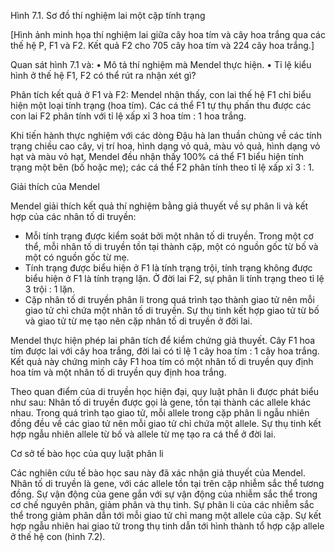 Hình 7.1. Sơ đồ thí nghiệm lai một cặp tính trạng

[Hình ảnh minh họa thí nghiệm lai giữa cây hoa tím và cây hoa trắng qua các thế hệ P, F1 và F2. Kết quả F2 cho 705 cây hoa tím và 224 cây hoa trắng.]

Quan sát hình 7.1 và:
• Mô tả thí nghiệm mà Mendel thực hiện.
• Tỉ lệ kiểu hình ở thế hệ F1, F2 có thể rút ra nhận xét gì?

Phân tích kết quả ở F1 và F2: Mendel nhận thấy, con lai thế hệ F1 chỉ biểu hiện một loại tính trạng (hoa tím). Các cá thể F1 tự thụ phấn thu được các con lai F2 phân tính với tỉ lệ xấp xỉ 3 hoa tím : 1 hoa trắng.

Khi tiến hành thực nghiệm với các dòng Đậu hà lan thuần chủng về các tính trạng chiều cao cây, vị trí hoa, hình dạng vỏ quả, màu vỏ quả, hình dạng vỏ hạt và màu vỏ hạt, Mendel đều nhận thấy 100% cá thể F1 biểu hiện tính trạng một bên (bố hoặc mẹ); các cá thể F2 phân tính theo tỉ lệ xấp xỉ 3 : 1.

Giải thích của Mendel

Mendel giải thích kết quả thí nghiệm bằng giả thuyết về sự phân li và kết hợp của các nhân tố di truyền:
- Mỗi tính trạng được kiểm soát bởi một nhân tố di truyền. Trong một cơ thể, mỗi nhân tố di truyền tồn tại thành cặp, một có nguồn gốc từ bố và một có nguồn gốc từ mẹ.
- Tính trạng được biểu hiện ở F1 là tính trạng trội, tính trạng không được biểu hiện ở F1 là tính trạng lặn. Ở đời lai F2, sự phân li tính trạng theo tỉ lệ 3 trội : 1 lặn.
- Cặp nhân tố di truyền phân li trong quá trình tạo thành giao tử nên mỗi giao tử chỉ chứa một nhân tố di truyền. Sự thụ tinh kết hợp giao tử từ bố và giao tử từ mẹ tạo nên cặp nhân tố di truyền ở đời lai.

Mendel thực hiện phép lai phân tích để kiểm chứng giả thuyết. Cây F1 hoa tím được lai với cây hoa trắng, đời lai có tỉ lệ 1 cây hoa tím : 1 cây hoa trắng. Kết quả này chứng minh cây F1 hoa tím có một nhân tố di truyền quy định hoa tím và một nhân tố di truyền quy định hoa trắng.

Theo quan điểm của di truyền học hiện đại, quy luật phân li được phát biểu như sau: Nhân tố di truyền được gọi là gene, tồn tại thành các allele khác nhau. Trong quá trình tạo giao tử, mỗi allele trong cặp phân li ngẫu nhiên đồng đều về các giao tử nên mỗi giao tử chỉ chứa một allele. Sự thụ tinh kết hợp ngẫu nhiên allele từ bố và allele từ mẹ tạo ra cá thể ở đời lai.

Cơ sở tế bào học của quy luật phân li

Các nghiên cứu tế bào học sau này đã xác nhận giả thuyết của Mendel. Nhân tố di truyền là gene, với các allele tồn tại trên cặp nhiễm sắc thể tương đồng. Sự vận động của gene gắn với sự vận động của nhiễm sắc thể trong cơ chế nguyên phân, giảm phân và thụ tinh. Sự phân li của các nhiễm sắc thể trong giảm phân dẫn tới mỗi giao tử chỉ mang một allele của cặp. Sự kết hợp ngẫu nhiên hai giao tử trong thụ tinh dẫn tới hình thành tổ hợp cặp allele ở thế hệ con (hình 7.2).